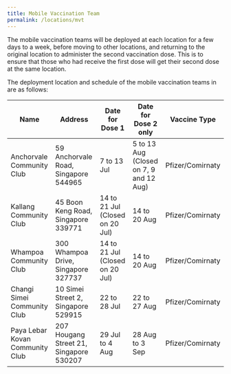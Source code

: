 ```yaml
---
title: Mobile Vaccination Team
permalink: /locations/mvt
---
```

The mobile vaccination teams will be deployed at each location for a few days to a week, before moving to other locations, and returning to the original location to administer the second vaccination dose. This is to ensure that those who had receive the first dose will get their second dose at the same location.

 
 The deployment location and schedule of the mobile vaccination teams in are as follows:
 
 <table>
  <thead>
    <tr>
      <th>Name</th>
      <th>Address</th>
			<th>Date for Dose 1</th>
			<th>Date for Dose 2 only</th>
			<th>Vaccine Type</th>
    </tr>
  </thead>
  <tbody>
		<!--start of row-->
    <tr>
      <td>Anchorvale Community Club  </td>
      <td>59 Anchorvale Road, Singapore 544965</td>
			<td>7 to 13 Jul</td>
			<td>5 to 13 Aug
(Closed on 7, 9 and 12 Aug)</td>
			<td>Pfizer/Comirnaty</td>
    </tr>
    <!--end of row-->
		<!--start of row-->
    <tr>
      <td>Kallang Community
Club  </td>
      <td>45 Boon Keng Road, Singapore 339771</td>
			<td>14 to 21 Jul
(Closed on 20 Jul)
</td>
			<td>14 to 20 Aug</td>
			<td>Pfizer/Comirnaty</td>
    </tr>
    <!--end of row-->
		<!--start of row-->
    <tr>
      <td>Whampoa Community Club </td>
      <td>300 Whampoa Drive, Singapore 327737</td>
			<td>14 to 21 Jul
(Closed on 20 Jul)
</td>
			<td>14 to 20 Aug</td>
			<td>Pfizer/Comirnaty</td>
    </tr>
    <!--end of row-->
		<!--start of row-->
    <tr>
      <td>Changi Simei Community Club </td>
      <td>10 Simei Street 2, Singapore 529915</td>
			<td>22 to 28 Jul
</td>
			<td>22 to 27 Aug</td>
			<td>Pfizer/Comirnaty</td>
    </tr>
    <!--end of row-->
		<!--start of row-->
    <tr>
      <td>Paya Lebar Kovan Community Club </td>
      <td>207 Hougang Street 21, Singapore 530207</td>
			<td>29 Jul to 4 Aug
</td>
			<td>28 Aug to 3 Sep</td>
			<td>Pfizer/Comirnaty</td>
    </tr>
    <!--end of row-->